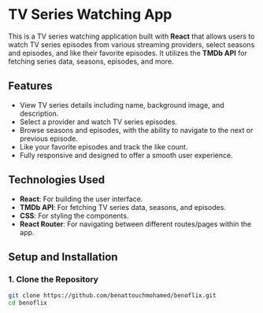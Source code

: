 # TV Series Watching App

This is a TV series watching application built with **React** that allows users to watch TV series episodes from various streaming providers, select seasons and episodes, and like their favorite episodes. It utilizes the **TMDb API** for fetching series data, seasons, episodes, and more.

## Features

- View TV series details including name, background image, and description.
- Select a provider and watch TV series episodes.
- Browse seasons and episodes, with the ability to navigate to the next or previous episode.
- Like your favorite episodes and track the like count.
- Fully responsive and designed to offer a smooth user experience.

## Technologies Used

- **React**: For building the user interface.
- **TMDb API**: For fetching TV series data, seasons, and episodes.
- **CSS**: For styling the components.
- **React Router**: For navigating between different routes/pages within the app.

## Setup and Installation

### 1. Clone the Repository

```bash
git clone https://github.com/benattouchmohamed/benoflix.git
cd benoflix

